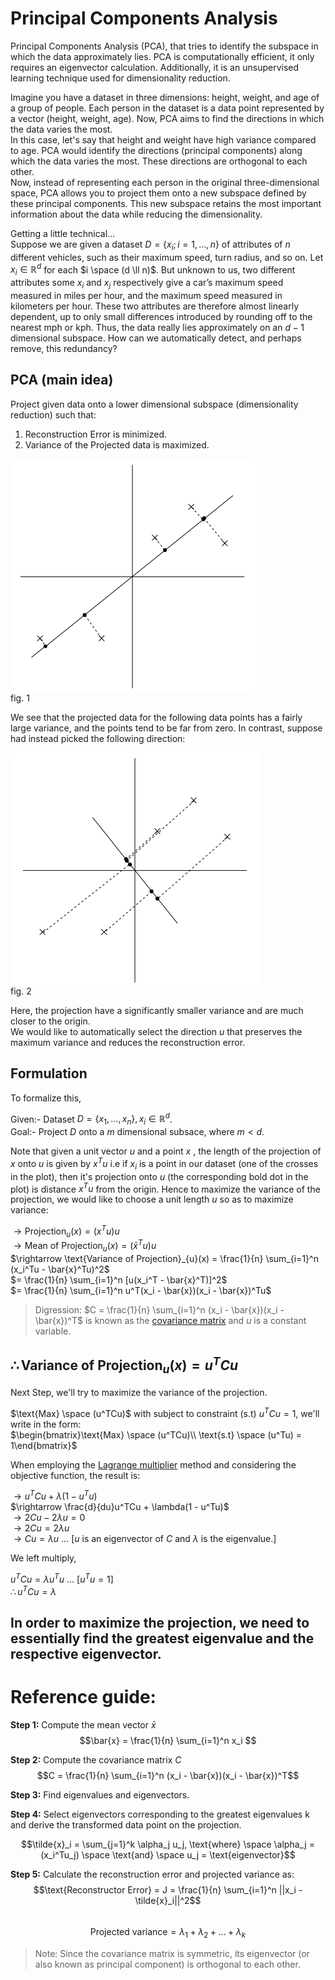 # Principal Components Analysis
Principal Components Analysis (PCA), that tries to identify the subspace in which the data approximately lies. PCA is computationally efficient, it only requires an eigenvector calculation. Additionally, it is an unsupervised learning technique used for dimensionality reduction.     

Imagine you have a dataset in three dimensions: height, weight, and age of a group of people. Each person in the dataset is a data point represented by a vector (height, weight, age). Now, PCA aims to find the directions in which the data varies the most.  
In this case, let's say that height and weight have high variance compared to age. PCA would identify the directions (principal components) along which the data varies the most. These directions are orthogonal to each other.   
Now, instead of representing each person in the original three-dimensional space, PCA allows you to project them onto a new subspace defined by these principal components. This new subspace retains the most important information about the data while reducing the dimensionality.    

Getting a little technical...   
Suppose we are given a dataset $D = \{x_i; i = 1, \dots, n\}$ of attributes of $n$ different vehicles, such as their maximum speed, turn radius, and
so on. Let $x_i \in \mathbb{R}^d$ for each $i \space (d \ll n)$.  But unknown to us, two different attributes some $x_i$ and $x_j$ respectively give a car’s maximum speed measured in miles per hour, and the maximum speed measured in kilometers per hour. These two attributes are therefore almost linearly dependent, up to only small differences introduced by rounding off to the nearest mph or kph. Thus, the data really lies approximately on an $d − 1$ dimensional subspace. How can we automatically detect, and perhaps remove, this redundancy?   

## PCA (main idea)  
Project given data onto a lower dimensional subspace (dimensionality reduction) such that:  
1. Reconstruction Error is minimized.
2. Variance of the Projected data is maximized.   

![/images/graph_1.png](./images/graph_1.png)   
$\text{fig. 1}$   

We see that the projected data for the following data points has a fairly large variance, and the points tend to be far from zero. In contrast, suppose had instead picked the following direction: 

![/images/graph_2.png](./images/graph_2.png)   
$\text{fig. 2}$  

Here, the projection have a significantly smaller variance and are much closer to the origin.  
We would like to automatically select the direction $u$ that preserves the maximum variance and reduces the reconstruction error.

## Formulation  
To formalize this,   

Given:- Dataset $D = \{x_1, \dots, x_n\}, x_i \in \mathbb{R}^d$.  
Goal:- Project $D$ onto a $m$ dimensional subsace, where $m < d$.  

Note that given a unit vector $u$ and a point $x$ , the length of the projection of $x$ onto $u$ is given by $x^Tu$ i.e if $x_i$ is a point in our dataset (one of the crosses in the plot), then it's projection onto $u$ (the corresponding bold dot in the plot) is distance $x^Tu$ from the origin. Hence to maximize the variance of the projection, we would like to choose a unit length $u$ so as to maximize variance:  

$\rightarrow \text{Projection}_{u}(x) = (x^Tu)u$   
$\rightarrow \text{Mean of Projection}_{u}(x) = (\bar{x}^Tu)u$   
$\rightarrow \text{Variance of Projection}_{u}(x) = \frac{1}{n} \sum_{i=1}^n (x_i^Tu - \bar{x}^Tu)^2$  
$= \frac{1}{n} \sum_{i=1}^n [u(x_i^T - \bar{x}^T)]^2$   
$= \frac{1}{n} \sum_{i=1}^n u^T(x_i - \bar{x})(x_i - \bar{x})^Tu$  

> Digression: $C = \frac{1}{n} \sum_{i=1}^n (x_i - \bar{x})(x_i - \bar{x})^T$ is known as the [covariance matrix](https://youtu.be/152tSYtiQbw?si=FzQkXLCWVyccBB5d) and $u$ is a constant variable.   

$\therefore \text{Variance of Projection}_{u}(x) = u^TCu$  
---
Next Step, we'll try to maximize the variance of the projection.    

$\text{Max} \space (u^TCu)$ with subject to constraint (s.t) $u^TCu = 1$, we'll write in the form:  
$\begin{bmatrix}\text{Max} \space  (u^TCu)\\ \text{s.t} \space (u^Tu) = 1\end{bmatrix}$  

When employing the [Lagrange multiplier](https://youtu.be/5A39Ht9Wcu0?si=-xl-MoNk98Q8dDEv) method and considering the objective function, the result is:   

$\rightarrow u^TCu + \lambda(1 - u^Tu)$  
$\rightarrow \frac{d}{du}u^TCu + \lambda(1 - u^Tu)$  
$\rightarrow 2Cu - 2\lambda u = 0$  
$\rightarrow 2Cu = 2\lambda u$  
$\rightarrow Cu = \lambda u$  $\dots$ [$u$ is an eigenvector of $C$ and $\lambda$ is the eigenvalue.]  

We left multiply,   

$u^TCu = \lambda u^Tu$ $\dots$ [$u^Tu = 1$]  
$\therefore u^TCu = \lambda$  

In order to maximize the projection, we need to essentially find the greatest eigenvalue and the respective eigenvector.  
---

# Reference guide:  
**Step 1:** Compute the mean vector $\bar{x}$  
$$\bar{x} = \frac{1}{n} \sum_{i=1}^n x_i $$  

**Step 2:** Compute the covariance matrix $C$  
$$C = \frac{1}{n} \sum_{i=1}^n (x_i - \bar{x})(x_i - \bar{x})^T$$   

**Step 3:** Find eigenvalues and eigenvectors.  

**Step 4:** Select eigenvectors corresponding to the greatest eigenvalues k and derive the transformed data point on the projection.  

$$\tilde{x}_i = \sum_{j=1}^k \alpha_j u_j, \text{where} \space \alpha_j = (x_i^Tu_j) \space \text{and} \space u_j = \text{eigenvector}$$   

**Step 5:** Calculate the reconstruction error and projected variance as:   
$$\text{Reconstructor Error} = J = \frac{1}{n} \sum_{i=1}^n ||x_i - \tilde{x}_i||^2$$    
$$\text{Projected variance} = \lambda_1 + \lambda_2+ \dots + \lambda_k$$  

> Note: Since the covariance matrix is symmetric, its eigenvector (or also known as principal component) is orthogonal to each other.

